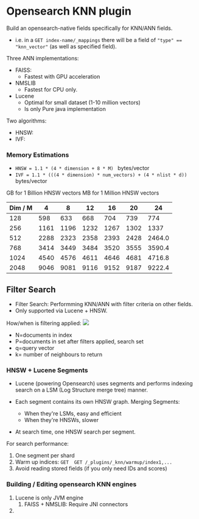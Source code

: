# Opensearch KNN plugin
Build an opensearch-native fields specifically for KNN/ANN fields. 
 - i.e. in a `GET index-name/_mappings` there will be a field of `"type" == "knn_vector"` (as well as specified field).

Three ANN implementations:
 - FAISS: 
    - Fastest with GPU acceleration
 - NMSLIB
    - Fastest for CPU only.
 - Lucene
    - Optimal for small dataset (1-10 million vectors)
    - Is only Pure java implementation

Two algorithms:
 - HNSW:
 - IVF: 

### Memory Estimations
- `HNSW = 1.1 * (4 * dimension + 8 * M) ` bytes/vector
- `IVF = 1.1 * (((4 * dimension) * num_vectors) + (4 * nlist * d)) ` bytes/vector

GB for 1 Billion HNSW vectors 
MB for 1 Million HNSW vectors

|  Dim / M | 4 | 8    | 12   | 16   | 20   | 24     | 
| ---   | ---  | --   | ---  | ---  | ---  | --     |
|  128  | 598  | 633  | 668  | 704  | 739  | 774    |
|  256  | 1161 | 1196 | 1232 | 1267 | 1302 | 1337   |
|  512  | 2288 | 2323 | 2358 | 2393 | 2428 | 2464.0 |
|  768  | 3414 | 3449 | 3484 | 3520 | 3555 | 3590.4 | 
|  1024 | 4540 | 4576 | 4611 | 4646 | 4681 | 4716.8 |
|  2048 | 9046 | 9081 | 9116 | 9152 | 9187 | 9222.4 |


## Filter Search
- Filter Search: Performming KNN/ANN with filter criteria on other fields.
- Only supported via Lucene + HNSW.

How/when is filtering applied:
![](https://opensearch.org/docs/latest/images/hsnw-algorithm.png)
- N=documents in index
- P=documents in set after filters applied, search set 
- q=query vector
- k= number of neighbours to return


### HNSW + Lucene Segments
 - Lucene (powering Opensearch) uses segments and performs indexing search on a LSM (Log Structure merge tree) manner.
 - Each segment contains its own HNSW graph. Merging Segments:
   - When they're LSMs, easy and efficient
   - When they're HNSWs, slower

- At search time, one HNSW search per segment.

For search performance:
 1. One segment per shard
 2. Warm up indices: `GET  GET /_plugins/_knn/warmup/index1,...`
 3. Avoid reading stored fields (if you only need IDs and scores)

 ### Building / Editing opensearch KNN engines
   1. Lucene is only JVM engine
      1. FAISS + NMSLIB: Require JNI connectors
   2. 